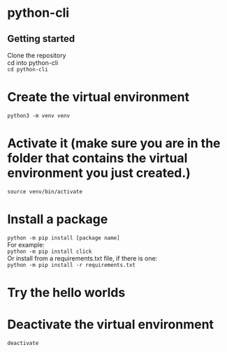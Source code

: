 # python-cli

## Getting started

Clone the repository  
cd into python-cli  
```cd python-cli```

# Create the virtual environment
```python3 -m venv venv```

# Activate it (make sure you are in the folder that contains the virtual environment you just created.)
```source venv/bin/activate```

# Install a package
```python -m pip install [package name]```  
For example:  
```python -m pip install click```  
Or install from a requirements.txt file, if there is one:  
```python -m pip install -r requirements.txt```

# Try the hello worlds

# Deactivate the virtual environment
```deactivate```

